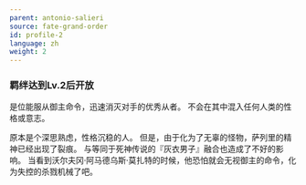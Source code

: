 ```yaml
---
parent: antonio-salieri
source: fate-grand-order
id: profile-2
language: zh
weight: 2
---
```


### 羁绊达到Lv.2后开放

是位能服从御主命令，迅速消灭对手的优秀从者。
不会在其中混入任何人类的性格或意志。

原本是个深思熟虑，性格沉稳的人。
但是，由于化为了无辜的怪物，萨列里的精神已经出现了裂痕。
与等同于死神传说的『灰衣男子』融合也造成了不好的影响。
当看到沃尔夫冈·阿马德乌斯·莫扎特的时候，他恐怕就会无视御主的命令，化为失控的杀戮机械了吧。
